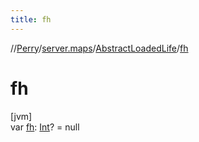 ```yaml
---
title: fh
---
```

//[Perry](../../../index.html)/[server.maps](../index.html)/[AbstractLoadedLife](index.html)/[fh](fh.html)



# fh



[jvm]\
var [fh](fh.html): [Int](https://kotlinlang.org/api/latest/jvm/stdlib/kotlin/-int/index.html)? = null




